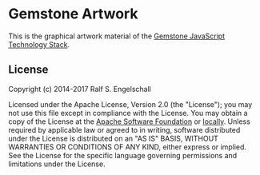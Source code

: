 
Gemstone Artwork
================

This is the graphical artwork material of the
[Gemstone JavaScript Technology Stack](http://gemstonejs.com).

License
-------

Copyright (c) 2014-2017 Ralf S. Engelschall

Licensed under the Apache License, Version 2.0 (the "License");
you may not use this file except in compliance with the License.
You may obtain a copy of the License at the
[Apache Software Foundation](http://www.apache.org/licenses/LICENSE-2.0) or [locally](LICENSE.txt).
Unless required by applicable law or agreed to in writing, software
distributed under the License is distributed on an "AS IS" BASIS,
WITHOUT WARRANTIES OR CONDITIONS OF ANY KIND, either express or implied.
See the License for the specific language governing permissions and
limitations under the License.

